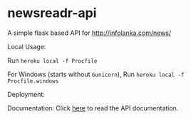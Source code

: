 # newsreadr-api
A simple flask based API for http://infolanka.com/news/

Local Usage: 

Run `heroku local -f Procfile` 

For Windows (starts without `Gunicorn`),
Run `heroku local -f Procfile.windows` 

Deployment:

Documentation: Click [here](https://newsreadr.herokuapp.com/apidocs/) to read the API documentation.
